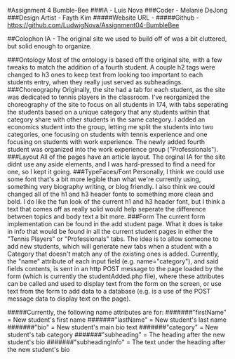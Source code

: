 #Assignment 4 Bumble-Bee
###IA - Luis Nova
###Coder - Melanie DeJong
###Design Artist - Fayth Kim
#####Website URL - 
#####Github - https://github.com/LudwigNova/Assignment04-BumbleBee

##Colophon
IA - The original site we used to build off of was a bit cluttered, but solid enough to organize. 

###Ontology
Most of the ontology is based off the original site, with a few tweaks to match the addition of a fourth student. A couple h2 tags were changed to h3 ones to keep text from looking too important to each students entry, when they really just served as subheadings.
###Choreography 
Originally, the site had a tab for each student, as the site was dedicated to tennis players in the classroom. I've reorganized the choreography of the site to focus on all students in 174, with tabs seperating the students based on a unique category that any students within that category share with other students in the same category. I added an economics student into the group, letting me split the students into two categories, one focusing on students with tennis experience and one focusing on students with work experience. The newly added fourth student was organized into the work experience group ("Professionals").  
###Layout 
All of the pages have an article layout. The orginal IA for the site didnt use any aside elements, and I was hard-pressed to find a need for one, so I kept it going.
###TypeFaces/Font
Personally, I think we could use some font that's a bit more legible than what we're currently using, something very biography writing, or blog friendly. I also think we could changed all of the h1 and h3 header fonts to something more clean and bold. I do like the fun look of the current h1 and h3 header font, but I think a text that comes off as really solid would help seperate the difference between topics and body text a bit more. 
###Form
The current form implementation can be found in the add student page. What it does is take in info that would be found in all the current student pages in either the "Tennis Players" or "Professionals" tabs. The idea is to allow someone to add new students, which will generate new tabs when a student with a Category that doesn't match any of the existing ones is added. Currently, the "name" attribute of each input field (e.g. name="category"), and said fields contents, is sent in an http POST message to the page loaded by the form (which is currently the studentAdded.php file), where these attributes can be called and used to display text from the form on the screen, or use text from the form to add data to a database (e.g. <?php echo $_POST["category"]; ?> is a use of the POST message data to display text on the page).

#####Currently, the following name attributes are for:
#######"firstName" = New student's first name
#######"lastName" = New student's last name
#######"bio" = New student's main bio text
#######"category" = New student's tab category
#######"subheading" = The heading after the new student's bio
#######"subheadingInfo" = The text under the heading after the new student's bio
